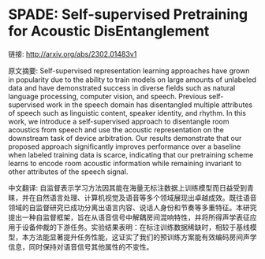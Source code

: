 # SPADE: Self-supervised Pretraining for Acoustic DisEntanglement

链接: http://arxiv.org/abs/2302.01483v1

原文摘要:
Self-supervised representation learning approaches have grown in popularity
due to the ability to train models on large amounts of unlabeled data and have
demonstrated success in diverse fields such as natural language processing,
computer vision, and speech. Previous self-supervised work in the speech domain
has disentangled multiple attributes of speech such as linguistic content,
speaker identity, and rhythm. In this work, we introduce a self-supervised
approach to disentangle room acoustics from speech and use the acoustic
representation on the downstream task of device arbitration. Our results
demonstrate that our proposed approach significantly improves performance over
a baseline when labeled training data is scarce, indicating that our
pretraining scheme learns to encode room acoustic information while remaining
invariant to other attributes of the speech signal.

中文翻译:
自监督表示学习方法因其能在海量无标注数据上训练模型而日益受到青睐，并在自然语言处理、计算机视觉及语音等多个领域展现出卓越成效。既往语音领域的自监督研究已成功分离出语言内容、说话人身份和节奏等多重特征。本研究提出一种自监督框架，旨在从语音信号中解耦房间混响特性，并将所得声学表征应用于设备仲裁的下游任务。实验结果表明：在标注训练数据稀缺时，相较于基线模型，本方法能显著提升任务性能，这证实了我们的预训练方案能有效编码房间声学信息，同时保持对语音信号其他属性的不变性。
